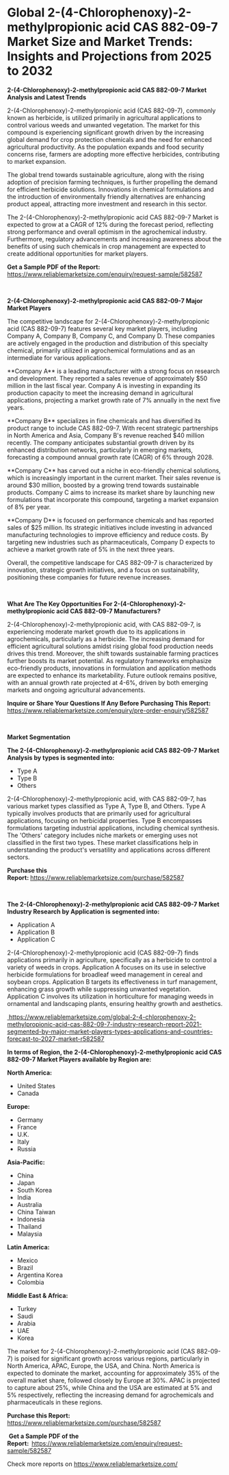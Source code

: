 <p><h1>Global 2-(4-Chlorophenoxy)-2-methylpropionic acid CAS 882-09-7 Market Size and Market Trends: Insights and Projections from 2025 to 2032</h1></p><p><strong>2-(4-Chlorophenoxy)-2-methylpropionic acid CAS 882-09-7 Market Analysis and Latest Trends</strong></p>
<p><p>2-(4-Chlorophenoxy)-2-methylpropionic acid (CAS 882-09-7), commonly known as herbicide, is utilized primarily in agricultural applications to control various weeds and unwanted vegetation. The market for this compound is experiencing significant growth driven by the increasing global demand for crop protection chemicals and the need for enhanced agricultural productivity. As the population expands and food security concerns rise, farmers are adopting more effective herbicides, contributing to market expansion.</p><p>The global trend towards sustainable agriculture, along with the rising adoption of precision farming techniques, is further propelling the demand for efficient herbicide solutions. Innovations in chemical formulations and the introduction of environmentally friendly alternatives are enhancing product appeal, attracting more investment and research in this sector.</p><p>The 2-(4-Chlorophenoxy)-2-methylpropionic acid CAS 882-09-7 Market is expected to grow at a CAGR of 12% during the forecast period, reflecting strong performance and overall optimism in the agrochemical industry. Furthermore, regulatory advancements and increasing awareness about the benefits of using such chemicals in crop management are expected to create additional opportunities for market players.</p></p>
<p><strong>Get a Sample PDF of the Report:&nbsp;</strong> <a href="https://www.reliablemarketsize.com/enquiry/request-sample/582587?utm_campaign=2520&utm_medium=2&utm_source=Github&utm_content=ia&utm_term=23032025&utm_id=2-4-chlorophenoxy-2-methylpropionic-acid-cas-882-09-7">https://www.reliablemarketsize.com/enquiry/request-sample/582587</a></p>
<p>&nbsp;</p>
<p><strong>2-(4-Chlorophenoxy)-2-methylpropionic acid CAS 882-09-7 Major Market Players</strong></p>
<p><p>The competitive landscape for 2-(4-Chlorophenoxy)-2-methylpropionic acid (CAS 882-09-7) features several key market players, including Company A, Company B, Company C, and Company D. These companies are actively engaged in the production and distribution of this specialty chemical, primarily utilized in agrochemical formulations and as an intermediate for various applications.</p><p>**Company A** is a leading manufacturer with a strong focus on research and development. They reported a sales revenue of approximately $50 million in the last fiscal year. Company A is investing in expanding its production capacity to meet the increasing demand in agricultural applications, projecting a market growth rate of 7% annually in the next five years.</p><p>**Company B** specializes in fine chemicals and has diversified its product range to include CAS 882-09-7. With recent strategic partnerships in North America and Asia, Company B's revenue reached $40 million recently. The company anticipates substantial growth driven by its enhanced distribution networks, particularly in emerging markets, forecasting a compound annual growth rate (CAGR) of 6% through 2028.</p><p>**Company C** has carved out a niche in eco-friendly chemical solutions, which is increasingly important in the current market. Their sales revenue is around $30 million, boosted by a growing trend towards sustainable products. Company C aims to increase its market share by launching new formulations that incorporate this compound, targeting a market expansion of 8% per year.</p><p>**Company D** is focused on performance chemicals and has reported sales of $25 million. Its strategic initiatives include investing in advanced manufacturing technologies to improve efficiency and reduce costs. By targeting new industries such as pharmaceuticals, Company D expects to achieve a market growth rate of 5% in the next three years.</p><p>Overall, the competitive landscape for CAS 882-09-7 is characterized by innovation, strategic growth initiatives, and a focus on sustainability, positioning these companies for future revenue increases.</p></p>
<p>&nbsp;</p>
<p><strong>What Are The Key Opportunities For 2-(4-Chlorophenoxy)-2-methylpropionic acid CAS 882-09-7 Manufacturers?</strong></p>
<p><p>2-(4-Chlorophenoxy)-2-methylpropionic acid, with CAS 882-09-7, is experiencing moderate market growth due to its applications in agrochemicals, particularly as a herbicide. The increasing demand for efficient agricultural solutions amidst rising global food production needs drives this trend. Moreover, the shift towards sustainable farming practices further boosts its market potential. As regulatory frameworks emphasize eco-friendly products, innovations in formulation and application methods are expected to enhance its marketability. Future outlook remains positive, with an annual growth rate projected at 4-6%, driven by both emerging markets and ongoing agricultural advancements.</p></p>
<p><strong>Inquire or Share Your Questions If Any Before Purchasing This Report:</strong> <a href="https://www.reliablemarketsize.com/enquiry/pre-order-enquiry/582587?utm_campaign=2520&utm_medium=2&utm_source=Github&utm_content=ia&utm_term=23032025&utm_id=2-4-chlorophenoxy-2-methylpropionic-acid-cas-882-09-7">https://www.reliablemarketsize.com/enquiry/pre-order-enquiry/582587</a></p>
<p>&nbsp;</p>
<p><strong>Market Segmentation</strong></p>
<p><strong>The 2-(4-Chlorophenoxy)-2-methylpropionic acid CAS 882-09-7 Market Analysis by types is segmented into:</strong></p>
<p><ul><li>Type A</li><li>Type B</li><li>Others</li></ul></p>
<p><p>2-(4-Chlorophenoxy)-2-methylpropionic acid, with CAS 882-09-7, has various market types classified as Type A, Type B, and Others. Type A typically involves products that are primarily used for agricultural applications, focusing on herbicidal properties. Type B encompasses formulations targeting industrial applications, including chemical synthesis. The 'Others' category includes niche markets or emerging uses not classified in the first two types. These market classifications help in understanding the product's versatility and applications across different sectors.</p></p>
<p><strong>Purchase this Report:&nbsp;</strong><a href="https://www.reliablemarketsize.com/purchase/582587?utm_campaign=2520&utm_medium=2&utm_source=Github&utm_content=ia&utm_term=23032025&utm_id=2-4-chlorophenoxy-2-methylpropionic-acid-cas-882-09-7">https://www.reliablemarketsize.com/purchase/582587</a></p>
<p>&nbsp;</p>
<p><strong>The 2-(4-Chlorophenoxy)-2-methylpropionic acid CAS 882-09-7 Market Industry Research by Application is segmented into:</strong></p>
<p><ul><li>Application A</li><li>Application B</li><li>Application C</li></ul></p>
<p><p>2-(4-Chlorophenoxy)-2-methylpropionic acid (CAS 882-09-7) finds applications primarily in agriculture, specifically as a herbicide to control a variety of weeds in crops. Application A focuses on its use in selective herbicide formulations for broadleaf weed management in cereal and soybean crops. Application B targets its effectiveness in turf management, enhancing grass growth while suppressing unwanted vegetation. Application C involves its utilization in horticulture for managing weeds in ornamental and landscaping plants, ensuring healthy growth and aesthetics.</p></p>
<p><a href="https://www.reliablemarketsize.com/global-2-4-chlorophenoxy-2-methylpropionic-acid-cas-882-09-7-industry-research-report-2021-segmented-by-major-market-players-types-applications-and-countries-forecast-to-2027-market-r582587?utm_campaign=2520&utm_medium=2&utm_source=Github&utm_content=ia&utm_term=23032025&utm_id=2-4-chlorophenoxy-2-methylpropionic-acid-cas-882-09-7">&nbsp;https://www.reliablemarketsize.com/global-2-4-chlorophenoxy-2-methylpropionic-acid-cas-882-09-7-industry-research-report-2021-segmented-by-major-market-players-types-applications-and-countries-forecast-to-2027-market-r582587</a></p>
<p><strong>In terms of Region, the 2-(4-Chlorophenoxy)-2-methylpropionic acid CAS 882-09-7 Market Players available by Region are:</strong></p>
<p>
    <p> <strong> North America: </strong>
        <ul>
            <li>United States</li>
            <li>Canada</li>
        </ul>
        </p> 
    <p> <strong> Europe: </strong>
        <ul>
            <li>Germany</li>
            <li>France</li>
            <li>U.K.</li>
            <li>Italy</li>
            <li>Russia</li>
        </ul>
        </p> 
    <p> <strong> Asia-Pacific: </strong>
        <ul>
            <li>China</li>
            <li>Japan</li>
            <li>South Korea</li>
            <li>India</li>
            <li>Australia</li>
            <li>China Taiwan</li>
            <li>Indonesia</li>
            <li>Thailand</li>
            <li>Malaysia</li>
        </ul>
        </p> 
    <p> <strong> Latin America: </strong>
        <ul>
            <li>Mexico</li>
            <li>Brazil</li>
            <li>Argentina Korea</li>
            <li>Colombia</li>
        </ul>
        </p> 
    <p> <strong> Middle East & Africa: </strong>
        <ul>
            <li>Turkey</li>
            <li>Saudi</li>
            <li>Arabia</li>
            <li>UAE</li>
            <li>Korea</li>
        </ul>
    </p>
    </p>
<p><p>The market for 2-(4-Chlorophenoxy)-2-methylpropionic acid (CAS 882-09-7) is poised for significant growth across various regions, particularly in North America, APAC, Europe, the USA, and China. North America is expected to dominate the market, accounting for approximately 35% of the overall market share, followed closely by Europe at 30%. APAC is projected to capture about 25%, while China and the USA are estimated at 5% and 5% respectively, reflecting the increasing demand for agrochemicals and pharmaceuticals in these regions.</p></p>
<p><strong>Purchase this Report: </strong><a href="https://www.reliablemarketsize.com/purchase/582587?utm_campaign=2520&utm_medium=2&utm_source=Github&utm_content=ia&utm_term=23032025&utm_id=2-4-chlorophenoxy-2-methylpropionic-acid-cas-882-09-7">https://www.reliablemarketsize.com/purchase/582587</a></p>
<p>&nbsp;<strong>Get a Sample PDF of the Report:&nbsp;&nbsp;</strong><a href="https://www.reliablemarketsize.com/enquiry/request-sample/582587?utm_campaign=2520&utm_medium=2&utm_source=Github&utm_content=ia&utm_term=23032025&utm_id=2-4-chlorophenoxy-2-methylpropionic-acid-cas-882-09-7">https://www.reliablemarketsize.com/enquiry/request-sample/582587</a></p>
<p><strong></strong></p>
<p>Check more reports on <a href="https://www.reliablemarketsize.com/?utm_campaign=2520&utm_medium=2&utm_source=Github&utm_content=ia&utm_term=23032025&utm_id=2-4-chlorophenoxy-2-methylpropionic-acid-cas-882-09-7">https://www.reliablemarketsize.com/</a></p>